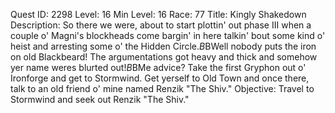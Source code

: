 Quest ID: 2298
Level: 16
Min Level: 16
Race: 77
Title: Kingly Shakedown
Description: So there we were, about to start plottin' out phase III when a couple o' Magni's blockheads come bargin' in here talkin' bout some kind o' heist and arresting some o' the Hidden Circle.$B$BWell nobody puts the iron on old Blackbeard! The argumentations got heavy and thick and somehow yer name weres blurted out!$B$BMe advice? Take the first Gryphon out o' Ironforge and get to Stormwind. Get yerself to Old Town and once there, talk to an old friend o' mine named Renzik "The Shiv."
Objective: Travel to Stormwind and seek out Renzik "The Shiv."
